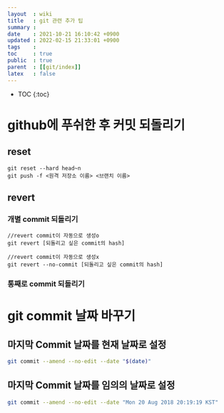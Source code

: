 ```yaml
---
layout  : wiki
title   : git 관련 추가 팁 
summary : 
date    : 2021-10-21 16:10:42 +0900
updated : 2022-02-15 21:33:01 +0900
tags    : 
toc     : true
public  : true
parent  : [[git/index]]
latex   : false
---
```

* TOC
{:toc}

# github에 푸쉬한 후 커밋 되돌리기

## reset
```
git reset --hard head~n
git push -f <원격 저장소 이름> <브랜치 이름>
```


## revert 
### 개별 commit 되돌리기
```
//revert commit이 자동으로 생성o
git revert [되돌리고 싶은 commit의 hash]
```

```
//revert commit이 자동으로 생성x
git revert --no-commit [되돌리고 싶은 commit의 hash]
```

### 통째로 commit 되돌리기


# git commit 날짜 바꾸기
## 마지막 Commit 날짜를 현재 날짜로 설정
```bash
git commit --amend --no-edit --date "$(date)"
```

## 마지막 Commit 날짜를 임의의 날짜로 설정
```bash
git commit --amend --no-edit --date "Mon 20 Aug 2018 20:19:19 KST"
```
